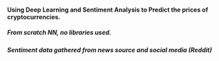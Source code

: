 #### Using Deep Learning and Sentiment Analysis to Predict the prices of cryptocurrencies.

##### From scratch NN, no libraries used.

##### Sentiment data gathered from news source and social media (Reddit)
